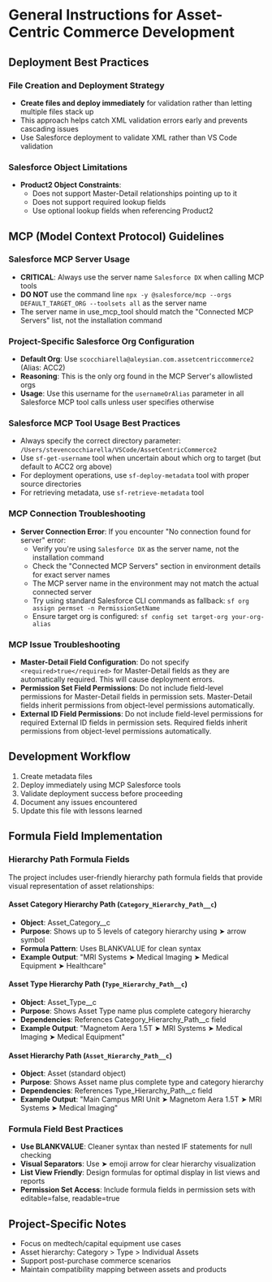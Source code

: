 # General Instructions for Asset-Centric Commerce Development

## Deployment Best Practices

### File Creation and Deployment Strategy
- **Create files and deploy immediately** for validation rather than letting multiple files stack up
- This approach helps catch XML validation errors early and prevents cascading issues
- Use Salesforce deployment to validate XML rather than VS Code validation

### Salesforce Object Limitations
- **Product2 Object Constraints**:
  - Does not support Master-Detail relationships pointing up to it
  - Does not support required lookup fields
  - Use optional lookup fields when referencing Product2

## MCP (Model Context Protocol) Guidelines

### Salesforce MCP Server Usage
- **CRITICAL**: Always use the server name `Salesforce DX` when calling MCP tools
- **DO NOT** use the command line `npx -y @salesforce/mcp --orgs DEFAULT_TARGET_ORG --toolsets all` as the server name
- The server name in use_mcp_tool should match the "Connected MCP Servers" list, not the installation command

### Project-Specific Salesforce Org Configuration
- **Default Org**: Use `scocchiarella@aleysian.com.assetcentriccommerce2` (Alias: ACC2)
- **Reasoning**: This is the only org found in the MCP Server's allowlisted orgs
- **Usage**: Use this username for the `usernameOrAlias` parameter in all Salesforce MCP tool calls unless user specifies otherwise

### Salesforce MCP Tool Usage Best Practices
- Always specify the correct directory parameter: `/Users/stevencocchiarella/VSCode/AssetCentricCommerce2`
- Use `sf-get-username` tool when uncertain about which org to target (but default to ACC2 org above)
- For deployment operations, use `sf-deploy-metadata` tool with proper source directories
- For retrieving metadata, use `sf-retrieve-metadata` tool

### MCP Connection Troubleshooting
- **Server Connection Error**: If you encounter "No connection found for server" error:
  - Verify you're using `Salesforce DX` as the server name, not the installation command
  - Check the "Connected MCP Servers" section in environment details for exact server names
  - The MCP server name in the environment may not match the actual connected server
  - Try using standard Salesforce CLI commands as fallback: `sf org assign permset -n PermissionSetName`
  - Ensure target org is configured: `sf config set target-org your-org-alias`

### MCP Issue Troubleshooting
- **Master-Detail Field Configuration**: Do not specify `<required>true</required>` for Master-Detail fields as they are automatically required. This will cause deployment errors.
- **Permission Set Field Permissions**: Do not include field-level permissions for Master-Detail fields in permission sets. Master-Detail fields inherit permissions from object-level permissions automatically.
- **External ID Field Permissions**: Do not include field-level permissions for required External ID fields in permission sets. Required fields inherit permissions from object-level permissions automatically.

## Development Workflow
1. Create metadata files
2. Deploy immediately using MCP Salesforce tools
3. Validate deployment success before proceeding
4. Document any issues encountered
5. Update this file with lessons learned

## Formula Field Implementation

### Hierarchy Path Formula Fields
The project includes user-friendly hierarchy path formula fields that provide visual representation of asset relationships:

#### Asset Category Hierarchy Path (`Category_Hierarchy_Path__c`)
- **Object**: Asset_Category__c
- **Purpose**: Shows up to 5 levels of category hierarchy using ➤ arrow symbol
- **Formula Pattern**: Uses BLANKVALUE for clean syntax
- **Example Output**: "MRI Systems ➤ Medical Imaging ➤ Medical Equipment ➤ Healthcare"

#### Asset Type Hierarchy Path (`Type_Hierarchy_Path__c`)
- **Object**: Asset_Type__c
- **Purpose**: Shows Asset Type name plus complete category hierarchy
- **Dependencies**: References Category_Hierarchy_Path__c field
- **Example Output**: "Magnetom Aera 1.5T ➤ MRI Systems ➤ Medical Imaging ➤ Medical Equipment"

#### Asset Hierarchy Path (`Asset_Hierarchy_Path__c`)
- **Object**: Asset (standard object)
- **Purpose**: Shows Asset name plus complete type and category hierarchy
- **Dependencies**: References Type_Hierarchy_Path__c field
- **Example Output**: "Main Campus MRI Unit ➤ Magnetom Aera 1.5T ➤ MRI Systems ➤ Medical Imaging"

### Formula Field Best Practices
- **Use BLANKVALUE**: Cleaner syntax than nested IF statements for null checking
- **Visual Separators**: Use ➤ emoji arrow for clear hierarchy visualization
- **List View Friendly**: Design formulas for optimal display in list views and reports
- **Permission Set Access**: Include formula fields in permission sets with editable=false, readable=true

## Project-Specific Notes
- Focus on medtech/capital equipment use cases
- Asset hierarchy: Category > Type > Individual Assets
- Support post-purchase commerce scenarios
- Maintain compatibility mapping between assets and products
